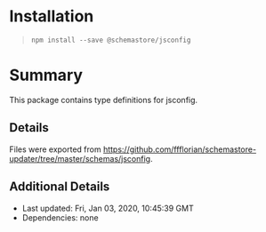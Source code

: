 # Installation
> `npm install --save @schemastore/jsconfig`

# Summary
This package contains type definitions for jsconfig.

## Details
Files were exported from https://github.com/ffflorian/schemastore-updater/tree/master/schemas/jsconfig.

## Additional Details
* Last updated: Fri, Jan 03, 2020, 10:45:39 GMT
* Dependencies: none
